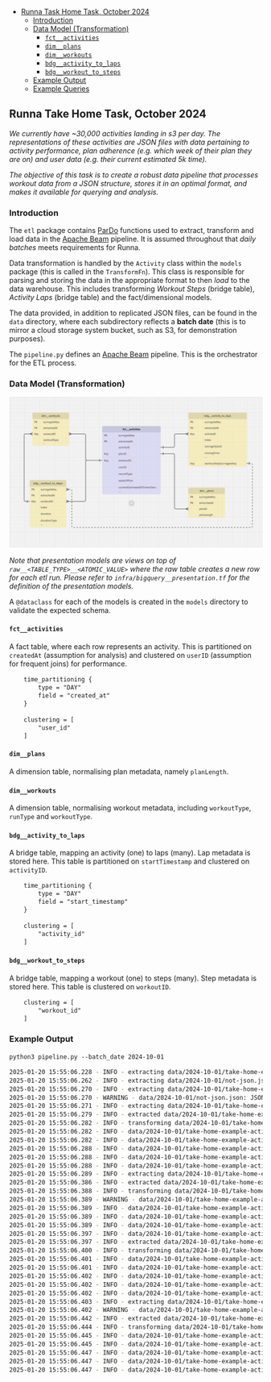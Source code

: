 - [Runna Task Home Task, October 2024](#runna-task-home-task-october-2024)
   * [Introduction](#introduction)
   * [Data Model (Transformation)](#data-model-transformation)
      + [`fct__activities`](#fct__activities)
      + [`dim__plans`](#dim__plans)
      + [`dim__workouts`](#dim__workouts)
      + [`bdg__activity_to_laps`](#bdg__activity_to_laps)
      + [`bdg__workout_to_steps`](#bdg__workout_to_steps)
   * [Example Output](#example-output)
   * [Example Queries](#example-queries)

## Runna Take Home Task, October 2024

*We currently have ~30,000 activities landing in s3 per day. The representations of these activities are JSON files with data pertaining to activity performance, plan adherence (e.g. which week of their plan they are on) and user data (e.g. their current estimated 5k time).*

*The objective of this task is to create a robust data pipeline that processes workout data from a JSON structure, stores it in an optimal format, and makes it available for querying and analysis.*

### Introduction

The `etl` package contains [ParDo](https://beam.apache.org/documentation/transforms/python/elementwise/pardo/) functions used to extract, transform and load data in the [Apache Beam](https://beam.apache.org/) pipeline. It is assumed throughout that *daily batches* meets requirements for Runna.

Data transformation is handled by the `Activity` class within the `models` package (this is called in the `TransformFn`). This class is responsible for parsing and storing the data in the appropriate format to then *load* to the data warehouse. This includes transforming *Workout Steps* (bridge table), *Activity Laps* (bridge table) and the fact/dimensional models.

The data provided, in addition to replicated JSON files, can be found in the `data` directory, where each subdirectory reflects a **batch date** (this is to mirror a cloud storage system bucket, such as S3, for demonstration purposes).

The `pipeline.py` defines an [Apache Beam](https://beam.apache.org/) pipeline. This is the orchestrator for the ETL process.

### Data Model (Transformation)

![ERD](/assets/ERD.png)

*Note that presentation models are views on top of `raw__<TABLE_TYPE>__<ATOMIC_VALUE>` where the raw table creates a new row for each etl run. Please refer to `infra/bigquery__presentation.tf` for the definition of the presentation models.*

A `@dataclass` for each of the models is created in the `models` directory to validate the expected schema.

#### `fct__activities`

A fact table, where each row represents an activity. This is partitioned on `createdAt` (assumption for analysis) and clustered on `userID` (assumption for frequent joins) for performance.

```hcl
    time_partitioning {
        type = "DAY"
        field = "created_at"
    }

    clustering = [
        "user_id"
    ]
```

#### `dim__plans`

A dimension table, normalising plan metadata, namely `planLength`.

#### `dim__workouts`

A dimension table, normalising workout metadata, including `workoutType`, `runType` and `workoutType`.

#### `bdg__activity_to_laps`

A bridge table, mapping an activity (one) to laps (many). Lap metadata is stored here. This table is partitioned on `startTimestamp` and clustered on `activityID`.

```hcl
    time_partitioning {
        type = "DAY"
        field = "start_timestamp"
    }

    clustering = [
        "activity_id"
    ]
```

#### `bdg__workout_to_steps`

A bridge table, mapping a workout (one) to steps (many). Step metadata is stored here. This table is clustered on `workoutID`.

```hcl
    clustering = [
        "workout_id"
    ]
```

### Example Output

`python3 pipeline.py --batch_date 2024-10-01`

```bash
2025-01-20 15:55:06.228 - INFO - extracting data/2024-10-01/take-home-example-activity-6.json
2025-01-20 15:55:06.262 - INFO - extracting data/2024-10-01/not-json.json
2025-01-20 15:55:06.270 - INFO - extracting data/2024-10-01/take-home-example-activity-1.json
2025-01-20 15:55:06.270 - WARNING - data/2024-10-01/not-json.json: JSONDecodeError: Expecting value: line 1 column 1 (char 0): data/2024-10-01/not-json.json skipping...
2025-01-20 15:55:06.271 - INFO - extracting data/2024-10-01/take-home-example-activity-7-with-no-steps.json
2025-01-20 15:55:06.279 - INFO - extracted data/2024-10-01/take-home-example-activity-6.json
2025-01-20 15:55:06.282 - INFO - transforming data/2024-10-01/take-home-example-activity-6.json
2025-01-20 15:55:06.282 - INFO - data/2024-10-01/take-home-example-activity-6.json:fct__activities successfully loaded
2025-01-20 15:55:06.282 - INFO - data/2024-10-01/take-home-example-activity-6.json:dim__plans successfully loaded
2025-01-20 15:55:06.288 - INFO - data/2024-10-01/take-home-example-activity-6.json:dim__workouts successfully loaded
2025-01-20 15:55:06.288 - INFO - data/2024-10-01/take-home-example-activity-6.json:bdg__activity_to_laps successfully loaded
2025-01-20 15:55:06.288 - INFO - data/2024-10-01/take-home-example-activity-6.json:bdg__workout_to_steps successfully loaded
2025-01-20 15:55:06.289 - INFO - extracting data/2024-10-01/take-home-example-activity-1-with-no-activity-id.json
2025-01-20 15:55:06.386 - INFO - extracted data/2024-10-01/take-home-example-activity-7-with-no-steps.json
2025-01-20 15:55:06.388 - INFO - transforming data/2024-10-01/take-home-example-activity-7-with-no-steps.json
2025-01-20 15:55:06.389 - WARNING - data/2024-10-01/take-home-example-activity-7-with-no-steps.json:bdg__workout_to_steps: failed transform 'steps_v2' skipping...
2025-01-20 15:55:06.389 - INFO - data/2024-10-01/take-home-example-activity-7-with-no-steps.json:fct__activities successfully loaded
2025-01-20 15:55:06.389 - INFO - data/2024-10-01/take-home-example-activity-7-with-no-steps.json:dim__plans successfully loaded
2025-01-20 15:55:06.389 - INFO - data/2024-10-01/take-home-example-activity-7-with-no-steps.json:dim__workouts successfully loaded
2025-01-20 15:55:06.397 - INFO - data/2024-10-01/take-home-example-activity-7-with-no-steps.json:bdg__activity_to_laps successfully loaded
2025-01-20 15:55:06.397 - INFO - extracted data/2024-10-01/take-home-example-activity-1.json
2025-01-20 15:55:06.400 - INFO - transforming data/2024-10-01/take-home-example-activity-1.json
2025-01-20 15:55:06.401 - INFO - data/2024-10-01/take-home-example-activity-1.json:fct__activities successfully loaded
2025-01-20 15:55:06.401 - INFO - data/2024-10-01/take-home-example-activity-1.json:dim__plans successfully loaded
2025-01-20 15:55:06.402 - INFO - data/2024-10-01/take-home-example-activity-1.json:dim__workouts successfully loaded
2025-01-20 15:55:06.402 - INFO - data/2024-10-01/take-home-example-activity-1.json:bdg__activity_to_laps successfully loaded
2025-01-20 15:55:06.402 - INFO - data/2024-10-01/take-home-example-activity-1.json:bdg__workout_to_steps successfully loaded
2025-01-20 15:55:06.403 - INFO - extracting data/2024-10-01/take-home-example-activity-5.json
2025-01-20 15:55:06.402 - WARNING - data/2024-10-01/take-home-example-activity-1-with-no-activity-id.json: failed extract __init__() missing 2 required positional arguments: 'activity_id' and 'plan_details' skipping...
2025-01-20 15:55:06.442 - INFO - extracted data/2024-10-01/take-home-example-activity-5.json
2025-01-20 15:55:06.444 - INFO - transforming data/2024-10-01/take-home-example-activity-5.json
2025-01-20 15:55:06.445 - INFO - data/2024-10-01/take-home-example-activity-5.json:fct__activities successfully loaded
2025-01-20 15:55:06.445 - INFO - data/2024-10-01/take-home-example-activity-5.json:dim__plans successfully loaded
2025-01-20 15:55:06.447 - INFO - data/2024-10-01/take-home-example-activity-5.json:dim__workouts successfully loaded
2025-01-20 15:55:06.447 - INFO - data/2024-10-01/take-home-example-activity-5.json:bdg__activity_to_laps successfully loaded
2025-01-20 15:55:06.447 - INFO - data/2024-10-01/take-home-example-activity-5.json:bdg__workout_to_steps successfully loaded
```